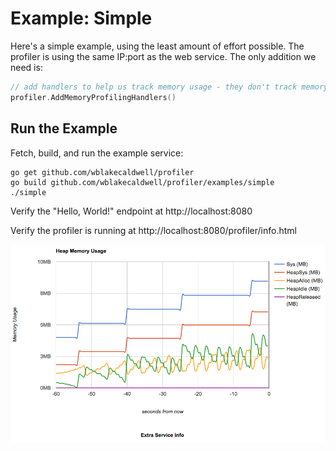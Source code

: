 Example: Simple
===============

Here's a simple example, using the least amount of effort possible. The profiler is using
the same IP:port as the web service. The only addition we need is:

```go
// add handlers to help us track memory usage - they don't track memory until they're told to
profiler.AddMemoryProfilingHandlers()
```

Run the Example
---------------

Fetch, build, and run the example service:

```shell
go get github.com/wblakecaldwell/profiler
go build github.com/wblakecaldwell/profiler/examples/simple
./simple
```

Verify the "Hello, World!" endpoint at http://localhost:8080

Verify the profiler is running at http://localhost:8080/profiler/info.html

![Screenshot](screenshot.png)
